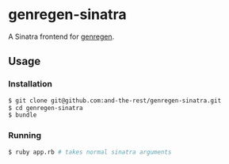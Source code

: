 genregen-sinatra
================

A Sinatra frontend for [genregen](https://github.com/and-the-rest/genregen).

## Usage

### Installation

```bash
$ git clone git@github.com:and-the-rest/genregen-sinatra.git
$ cd genregen-sinatra
$ bundle
```

### Running

```bash
$ ruby app.rb # takes normal sinatra arguments
```
